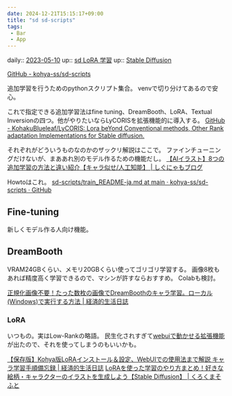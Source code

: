 ```yaml
---
date: 2024-12-21T15:15:17+09:00
title: "sd sd-scripts"
tags:
 - Bar
 - App
---
```


daily:: [2023-05-10](Daily_Note/2023-05-10.md)
up:: [sd LoRA 学習](../../Info/sd%20LoRA%20学習.md)
up:: [Stable Diffusion](../Stable%20Diffusion.md)

[GitHub - kohya-ss/sd-scripts](https://github.com/kohya-ss/sd-scripts/tree/main)

追加学習を行うためのpythonスクリプト集合。
venvで切り分けてあるので安心。

これで指定できる追加学習法はfine tuning、DreamBooth、LoRA、Textual Inversionの四つ。他がやりたいならLyCORISを拡張機能的に導入する。
[GitHub - KohakuBlueleaf/LyCORIS: Lora beYond Conventional methods, Other Rank adaptation Implementations for Stable diffusion.](https://github.com/KohakuBlueleaf/LyCORIS)

それぞれがどういうものなのかのザックリ解説はここで。
ファインチューニングだけないが、まああれ別のモデル作るための機能だし。
[【AIイラスト】8つの追加学習の方法と違い紹介【キャラ似せ/人工知能】 | しぐにゃもブログ](https://signyamo.blog/ai_add_learning/)

Howtoはこれ。
[sd-scripts/train\_README-ja.md at main · kohya-ss/sd-scripts · GitHub](https://github.com/kohya-ss/sd-scripts/blob/main/docs/train_README-ja.md)

## Fine-tuning
新しくモデル作る人向け機能。

## DreamBooth
VRAM24GBくらい、メモリ20GBくらい使ってゴリゴリ学習する。
画像8枚もあれば精度高く学習できるので、マシンが許すならおすすめ。
Colabも検討。

[正規化画像不要！たった数枚の画像でDreamBoothのキャラ学習。ローカル(Windows)で実行する方法 | 経済的生活日誌](https://economylife.net/dreambooth-windows-local/)

### LoRA
いつもの。実はLow-Rankの略語。
民生化されすぎて[webuiで動かせる拡張機能](stable-diffusion-webui#sd-webui-train-tools)が出たので、それを使ってしまうのもいいかも。

[【保存版】Kohya版LoRAインストール＆設定、WebUIでの使用法まで解説 キャラ学習手順備忘録 | 経済的生活日誌](https://economylife.net/kohya-lora-install-use/)
[LoRAを使った学習のやり方まとめ！好きな絵柄・キャラクターのイラストを生成しよう【Stable Diffusion】 | くろくまそふと](https://kurokumasoft.com/2023/02/24/stable-diffusion-lora/)

